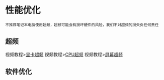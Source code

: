# 性能优化
`不推荐笔记本电脑使用超频，超频可能会有损坏硬件的风险，我们不对超频的损失负任何责任`

## 超频
视频教程>[显卡超频]()
视频教程>[CPU超频]()
视频教程>[屏幕超频]()

## 软件优化


